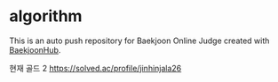 # algorithm
This is an auto push repository for Baekjoon Online Judge created with [BaekjoonHub](https://github.com/BaekjoonHub/BaekjoonHub).

현재 골드 2
https://solved.ac/profile/jinhinjala26
